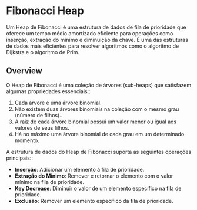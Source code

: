 # Fibonacci Heap

Um Heap de Fibonacci é uma estrutura de dados de fila de prioridade que oferece um tempo médio amortizado eficiente para operações como inserção, extração do mínimo e diminuição da chave. É uma das estruturas de dados mais eficientes para resolver algoritmos como o algoritmo de Dijkstra e o algoritmo de Prim.

## Overview

O Heap de Fibonacci é uma coleção de árvores (sub-heaps) que satisfazem algumas propriedades essenciais::

1. Cada árvore é uma árvore binomial.
2. Não existem duas árvores binomiais na coleção com o mesmo grau (número de filhos)..
3. A raiz de cada árvore binomial possui um valor menor ou igual aos valores de seus filhos.
4. Há no máximo uma árvore binomial de cada grau em um determinado momento.

A estrutura de dados do Heap de Fibonacci suporta as seguintes operações principais::

- **Inserção**: Adicionar um elemento à fila de prioridade.
- **Extração do Mínimo**: Remover e retornar o elemento com o valor mínimo na fila de prioridade.
- **Key Decrease**: Diminuir o valor de um elemento específico na fila de prioridade.
- **Exclusão**: Remover um elemento específico da fila de prioridade.